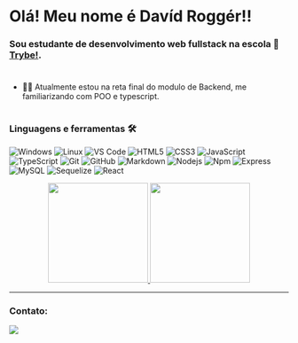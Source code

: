 # Olá! Meu nome é Davíd Roggér!!
### Sou estudante de desenvolvimento web fullstack na escola :rocket:[Trybe!](https://www.betrybe.com/).
#
- 👨‍💻 Atualmente estou na reta final do modulo de Backend, me familiarizando com POO e typescript.

#
### Linguagens e ferramentas 🛠

![Windows](http://img.shields.io/badge/-Windows-0078D6?style=flat-square&logo=windows&logoColor=ffffff)
![Linux](http://img.shields.io/badge/-Linux-ffb200?style=flat-square&logo=linux&logoColor=000000)
![VS Code](http://img.shields.io/badge/-VS%20Code-007ACC?style=flat-square&logo=visual-studio-code&logoColor=ffffff)
![HTML5](https://img.shields.io/badge/-HTML5-%23E44D27?style=flat-square&logo=html5&logoColor=ffffff)
![CSS3](https://img.shields.io/badge/-CSS3-%231572B6?style=flat-square&logo=css3)
![JavaScript](https://img.shields.io/badge/-JavaScript-%23F7DF1C?style=flat-square&logo=javascript&logoColor=000000&labelColor=%23F7DF1C&color=%23FFCE5A)
![TypeScript](https://img.shields.io/badge/-TypeScript-235a97?style=flat-square&logo=typescript&logoColor=ffffff)
![Git](https://img.shields.io/badge/-Git-%23F05032?style=flat-square&logo=git&logoColor=%23ffffff)
![GitHub](https://img.shields.io/badge/-GitHub-181717?style=flat-square&logo=github)
![Markdown](https://img.shields.io/badge/-Markdown-000000?style=flat-square&logo=markdown)
![Nodejs](https://img.shields.io/badge/-Nodejs-339933?style=flat-square&logo=Node.js&logoColor=ffffff)
![Npm](https://img.shields.io/badge/-npm-CB3837?style=flat-square&logo=npm)
![Express](https://img.shields.io/badge/-Express-339999?style=flat-square&logo=express&logoColor=ffffff)
![MySQL](https://img.shields.io/badge/-MySQL-EAA221?style=flat-square&logo=mysql&logoColor=1e4c68)
![Sequelize](https://img.shields.io/badge/-Sequelize-02afef?style=flat-square&logo=sequelize&logoColor=ffffff)
![React](https://img.shields.io/badge/-React-61DAFB?style=flat-square&logo=react&logoColor=ffffff)

<div align="center">
  <a href="https://github.com/davidrogger">
  <img height="180em" src="https://github-readme-stats.vercel.app/api?username=davidrogger&show_icons=true&theme=dark&include_all_commits=true&count_private=true"/>

  <img height="180em" src="https://github-readme-stats.vercel.app/api/top-langs/?username=davidrogger&layout=compact&langs_count=7&theme=dark"/>
  </a>
</div>
<hr>
<h3>Contato:</h3>
<div>
<a href="https://www.linkedin.com/in/davidrogger/" target="_blank"><img src="https://img.shields.io/badge/-LinkedIn-%230077B5?style=for-the-badge&logo=linkedin&logoColor=white" target="_blank"></a>
</div>
